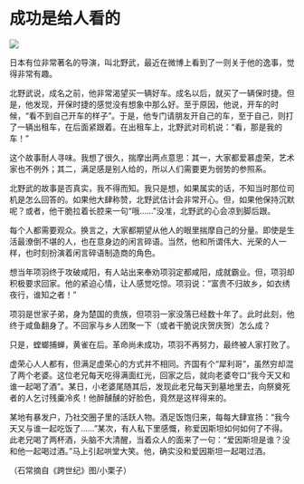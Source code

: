# 成功是给人看的

![](http://www.yilinzazhi.com/images/yili/yili201314/yili20131449-1-l.jpg)

日本有位非常著名的导演，叫北野武，最近在微博上看到了一则关于他的逸事，觉得非常有趣。 

北野武说，成名之前，他非常渴望买一辆好车。成名以后，就买了一辆保时捷。但是，他发现，开保时捷的感觉没有想象中那么好。至于原因，他说，开车的时候，“看不到自己开车的样子”。于是，他专门请朋友开自己的车，至于自己，则打了一辆出租车，在后面紧跟着。在出租车上，北野武对司机说：“看，那是我的车！” 

这个故事耐人寻味。我想了很久，揣摩出两点意思：其一，大家都爱慕虚荣，艺术家也不例外；其二，满足感是别人给的，所以人们需要更为弱势的参照系。 

北野武的故事是否真实，我不得而知。我只是想，如果属实的话，不知当时那位司机是怎么回答的。如果他大肆称赞，北野武估计会非常开心。但，如果他保持沉默呢？或者，他干脆拉着长腔来一句“哦……”没准，北野武的心会凉到脚后跟。 

每个人都需要观众。换言之，大家都期望从他人的眼里揣摩自己的分量。即使是生活最潦倒不堪的人，也在意身边的闲言碎语。当然，他和所谓伟大、光荣的人一样，也时刻扮演着闲言碎语制造商的角色。 

想当年项羽终于攻破咸阳，有人站出来奉劝项羽定都咸阳，成就霸业。但，项羽却积极要求回家。他的紧迫心情，让人感觉吃惊。项羽说：“富贵不归故乡，如衣绣夜行，谁知之者！” 

项羽是世家子弟，身为楚国的贵族，但项羽一家没落已经数十年了。此时此刻，他终于咸鱼翻身了。不回家与乡人团聚一下（或者干脆说庆贺庆贺）怎么成？ 

只是，螳螂捕蝉，黄雀在后。革命尚未成功，项羽不再努力，最终被人家打败了。 

虚荣心人人都有，但满足虚荣心的方式并不相同。齐国有个“犀利哥”，虽然穷却混了两个老婆。这位老兄每天吃得满面红光，回家之后，就向老婆夸口“我今天又和谁一起喝了酒”。某日，小老婆尾随其后，发现此老兄每天到墓地里去，向祭奠死者的人乞讨残羹冷炙！他醉醺醺的好脸色，竟然是这样得来的。 

某地有暴发户，乃社交圈子里的活跃人物。酒足饭饱归来，每每大肆宣扬：“我今天又与谁一起吃饭了……”某次，有人私下里感慨，称爱因斯坦如何如何了不得。此老兄喝了两杯酒，头脑不大清醒，当着众人的面来了一句：“爱因斯坦是谁？没和他一起喝过酒。”马上引起哄堂大笑。他，确实没和爱因斯坦一起喝过酒。 

（石常摘自《跨世纪》图/小栗子）
